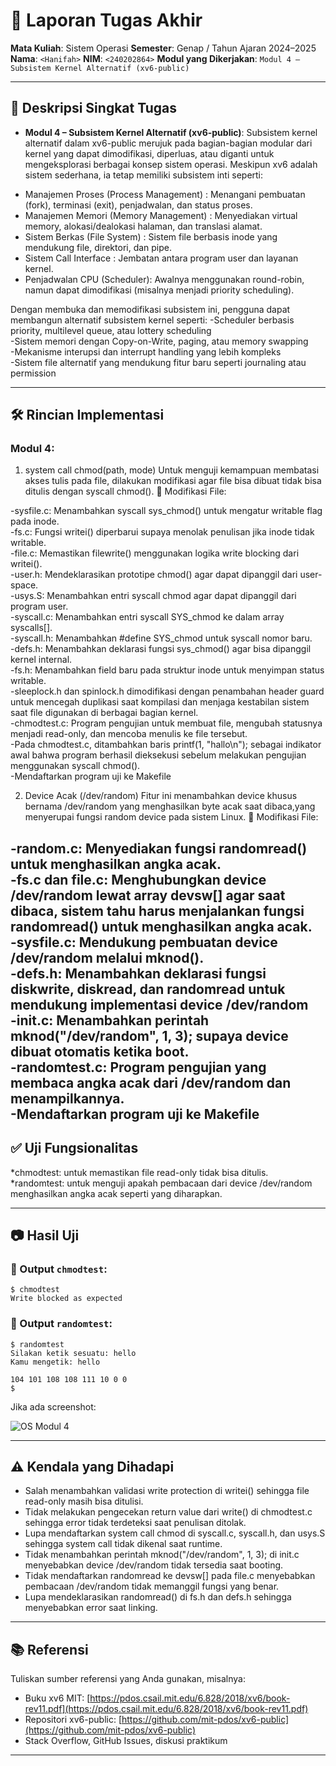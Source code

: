 # 📝 Laporan Tugas Akhir

**Mata Kuliah**: Sistem Operasi
**Semester**: Genap / Tahun Ajaran 2024–2025
**Nama**: `<Hanifah>`
**NIM**: `<240202864>`
**Modul yang Dikerjakan**:
`Modul 4 – Subsistem Kernel Alternatif (xv6-public)`

---

## 📌 Deskripsi Singkat Tugas

* **Modul 4 – Subsistem Kernel Alternatif (xv6-public)**:
 Subsistem kernel alternatif dalam xv6-public merujuk pada bagian-bagian modular dari kernel yang dapat dimodifikasi, diperluas, atau diganti untuk mengeksplorasi berbagai konsep sistem operasi. Meskipun xv6 adalah sistem sederhana, ia tetap memiliki subsistem inti seperti:

- Manajemen Proses (Process Management) : Menangani pembuatan (fork), terminasi (exit), penjadwalan, dan status proses.  
- Manajemen Memori (Memory Management) : Menyediakan virtual memory, alokasi/dealokasi halaman, dan translasi alamat.  
- Sistem Berkas (File System) : Sistem file berbasis inode yang mendukung file, direktori, dan pipe.  
- Sistem Call Interface : Jembatan antara program user dan layanan kernel.  
- Penjadwalan CPU (Scheduler): Awalnya menggunakan round-robin, namun dapat dimodifikasi (misalnya menjadi priority scheduling).  

Dengan membuka dan memodifikasi subsistem ini, pengguna dapat membangun alternatif subsistem kernel seperti:
-Scheduler berbasis priority, multilevel queue, atau lottery scheduling  
-Sistem memori dengan Copy-on-Write, paging, atau memory swapping  
-Mekanisme interupsi dan interrupt handling yang lebih kompleks  
-Sistem file alternatif yang mendukung fitur baru seperti journaling atau permission  


---

## 🛠️ Rincian Implementasi

### Modul 4:

1. system call chmod(path, mode) Untuk menguji kemampuan membatasi akses tulis pada file, dilakukan modifikasi agar file bisa dibuat tidak bisa ditulis dengan syscall chmod(). 🔧 Modifikasi File:

-sysfile.c: Menambahkan syscall sys_chmod() untuk mengatur writable flag pada inode.  
-fs.c: Fungsi writei() diperbarui supaya menolak penulisan jika inode tidak writable.  
-file.c: Memastikan filewrite() menggunakan logika write blocking dari writei().  
-user.h: Mendeklarasikan prototipe chmod() agar dapat dipanggil dari user-space.  
-usys.S: Menambahkan entri syscall chmod agar dapat dipanggil dari program user.  
-syscall.c: Menambahkan entri syscall SYS_chmod ke dalam array syscalls[].  
-syscall.h: Menambahkan #define SYS_chmod untuk syscall nomor baru.  
-defs.h: Menambahkan deklarasi fungsi sys_chmod() agar bisa dipanggil kernel internal.  
-fs.h: Menambahkan field baru pada struktur inode untuk menyimpan status writable.  
-sleeplock.h dan spinlock.h dimodifikasi dengan penambahan header guard untuk mencegah duplikasi saat kompilasi dan menjaga kestabilan sistem saat file digunakan di berbagai bagian kernel.  
-chmodtest.c: Program pengujian untuk membuat file, mengubah statusnya menjadi read-only, dan mencoba menulis ke file tersebut.  
-Pada chmodtest.c, ditambahkan baris printf(1, "hallo\n"); sebagai indikator awal bahwa program berhasil dieksekusi sebelum melakukan pengujian menggunakan syscall chmod().  
-Mendaftarkan program uji ke Makefile  

2. Device Acak (/dev/random) Fitur ini menambahkan device khusus bernama /dev/random yang menghasilkan byte acak saat dibaca,yang menyerupai fungsi random device pada sistem Linux. 🔧 Modifikasi File:

-random.c: Menyediakan fungsi randomread() untuk menghasilkan angka acak.  
-fs.c dan file.c: Menghubungkan device /dev/random lewat array devsw[] agar saat dibaca, sistem tahu harus menjalankan fungsi randomread() untuk menghasilkan angka acak.  
-sysfile.c: Mendukung pembuatan device /dev/random melalui mknod().  
-defs.h: Menambahkan deklarasi fungsi diskwrite, diskread, dan randomread untuk mendukung implementasi device /dev/random  
-init.c: Menambahkan perintah mknod("/dev/random", 1, 3); supaya device dibuat otomatis ketika boot.  
-randomtest.c: Program pengujian yang membaca angka acak dari /dev/random dan menampilkannya.  
-Mendaftarkan program uji ke Makefile  
---

## ✅ Uji Fungsionalitas

*chmodtest: untuk memastikan file read-only tidak bisa ditulis.  
*randomtest: untuk menguji apakah pembacaan dari device /dev/random menghasilkan angka acak seperti yang diharapkan.

---

## 📷 Hasil Uji

### 📍  Output `chmodtest`:

```
$ chmodtest
Write blocked as expected
```

### 📍 Output `randomtest`:

```
$ randomtest
Silakan ketik sesuatu: hello
Kamu mengetik: hello

104 101 108 108 111 10 0 0 
$ 
```

Jika ada screenshot:

![OS Modul 4](https://github.com/user-attachments/assets/836b0c74-b6a4-45c6-b1f3-b4f202329314)


---

## ⚠️ Kendala yang Dihadapi

* Salah menambahkan validasi write protection di writei() sehingga file read-only masih bisa ditulisi.
* Tidak melakukan pengecekan return value dari write() di chmodtest.c sehingga error tidak terdeteksi saat penulisan ditolak.
* Lupa mendaftarkan system call chmod di syscall.c, syscall.h, dan usys.S sehingga system call tidak dikenal saat runtime.
* Tidak menambahkan perintah mknod("/dev/random", 1, 3); di init.c menyebabkan device /dev/random tidak tersedia saat booting.
* Tidak mendaftarkan randomread ke devsw[] pada file.c menyebabkan pembacaan /dev/random tidak memanggil fungsi yang benar.
* Lupa mendeklarasikan randomread() di fs.h dan defs.h sehingga menyebabkan error saat linking.

---

## 📚 Referensi

Tuliskan sumber referensi yang Anda gunakan, misalnya:

* Buku xv6 MIT: [https://pdos.csail.mit.edu/6.828/2018/xv6/book-rev11.pdf](https://pdos.csail.mit.edu/6.828/2018/xv6/book-rev11.pdf)
* Repositori xv6-public: [https://github.com/mit-pdos/xv6-public](https://github.com/mit-pdos/xv6-public)
* Stack Overflow, GitHub Issues, diskusi praktikum

---

